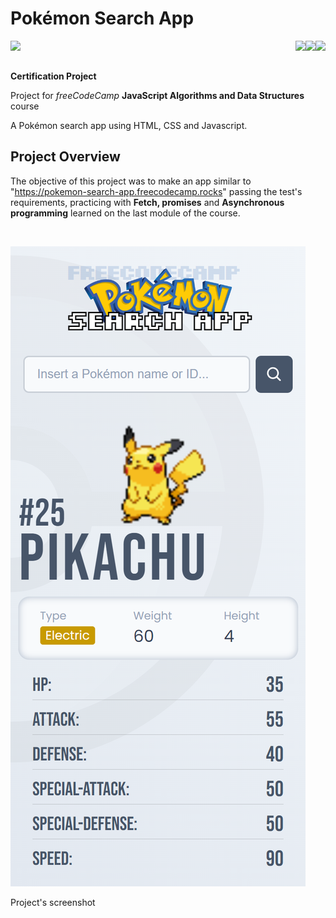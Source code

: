 # Pokémon Search App

<img align="left" src="https://img.shields.io/badge/freecodecamp-27273D?style=for-the-badge&logo=freecodecamp&logoColor=white"><img align="right" src="https://img.shields.io/badge/JavaScript-323330?style=for-the-badge&logo=javascript&logoColor=F7DF1E"><img align="right" src="https://img.shields.io/badge/CSS3-1572B6?style=for-the-badge&logo=css3&logoColor=white"><img align="right" src="https://img.shields.io/badge/HTML5-E34F26?style=for-the-badge&logo=html5&logoColor=white">

<br>
<br>

**Certification Project**

Project for _freeCodeCamp_ **JavaScript Algorithms and Data Structures** course

A Pokémon search app using HTML, CSS and Javascript. 

## Project Overview

The objective of this project was to make an app similar to "https://pokemon-search-app.freecodecamp.rocks" passing the test's requirements, practicing with **Fetch, promises** and **Asynchronous programming** learned on the last module of the course.

<br>

![Project's screenshot](screenshots/screenshot.png)
<p align="left">Project's screenshot</p>

</div>

<br>

<br>